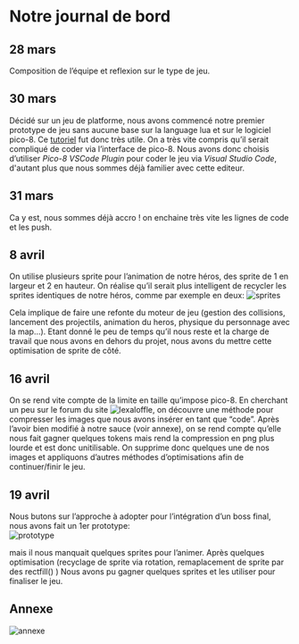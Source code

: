 # Notre journal de bord

## 28 mars

Composition de l’équipe et reflexion sur le type de jeu.

## 30 mars

Décidé sur un jeu de platforme, nous avons commencé notre premier prototype de jeu sans aucune base sur la language lua et sur le logiciel pico-8. Ce [tutoriel](https://youtu.be/q6c6DvGK4lg) fut donc très utile. On a très vite compris qu’il serait compliqué de coder via l’interface de pico-8. Nous avons donc choisis d’utiliser *Pico-8 VSCode Plugin* pour coder le jeu via *Visual Studio Code*, d'autant plus que nous sommes déjà familier avec cette editeur.

## 31 mars

Ca y est, nous sommes déjà accro ! on enchaine très vite les lignes de code et les push.

## 8 avril

On utilise plusieurs sprite pour l’animation de notre héros, des sprite de 1 en largeur et 2 en hauteur. On réalise qu’il serait plus intelligent de recycler les sprites identiques de notre héros, comme par exemple en deux:
![sprites](https://image.noelshack.com/fichiers/2019/18/3/1556709869-sprites.png)

Cela implique de faire une refonte du moteur de jeu (gestion des collisions, lancement des projectils, animation du heros, physique du personnage avec la map...). Etant donné le peu de temps qu’il nous reste et la charge de travail que nous avons en dehors du projet, nous avons du mettre cette optimisation de sprite de côté.

## 16 avril

On se rend vite compte de la limite en taille qu’impose pico-8. En cherchant un peu sur le forum du site ![lexaloffle](https://www.lexaloffle.com), on découvre une méthode pour compresser les images que nous avons insérer en tant que “code”. Après l’avoir bien modifié à notre sauce (voir annexe), on se rend compte qu’elle nous fait gagner quelques tokens mais rend la compression en png plus lourde et est donc unitilisable. On supprime donc quelques une de nos images et appliquons d’autres méthodes d’optimisations afin de continuer/finir le jeu.

## 19 avril

Nous butons sur l’approche à adopter pour l’intégration d’un boss final, nous avons fait un 1er prototype:   
![prototype](https://image.noelshack.com/fichiers/2019/18/3/1556709869-prototypeboss.png)

mais il nous manquait quelques sprites pour l’animer. Après quelques optimisation (recyclage de sprite via rotation, remaplacement de sprite par des rectfill() ) Nous avons pu gagner quelques sprites et les utiliser pour finaliser le jeu.

## Annexe

![annexe](https://image.noelshack.com/fichiers/2019/18/3/1556709870-code.png)
